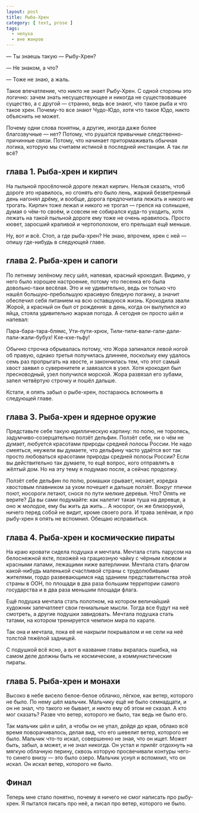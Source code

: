 ```yaml
---
layout: post
title: Рыба-Хрен
category: [ text, prose ]
tags:
  - чепуха
  - вне жанров
---
```

<div class="epigraph i4">
— Ты знаешь такую — Рыбу-Хрен?

— Не знаком, а что?

— Тоже не знаю, а жаль.
</div>

Такое впечатление, что никто не знает Рыбу-Хрен. С одной стороны это логично: зачем знать несуществующее и никогда
не существовавшее существо, а с другой — странно, ведь все знают, что такое рыба и что такое хрен. Почему-то все
знают Чудо-Юдо, хотя что такое Юдо, никто объяснить не может.

Почему одни слова понятны, а другие, иногда даже более благозвучные — нет? Потому, что рушатся привычные
следственно-причинные связи. Потому, что начинает притормаживать обычная логика, которую мы считаем истиной
в последней инстанции. А так ли всё?

<!--more-->

## глава 1. Рыба-хрен и кирпич

На пыльной просёлочной дороге лежал кирпич. Нельзя сказать, чтоб дороге это нравилось, но сгонять его было лень,
жаркий безветренный день нагонял дрёму, и вообще, дорога предпочитала лежать и никого не трогать. Кирпич тоже
лежал и никого не трогал — грелся на солнышке, думая о чём-то своём, и совсем не собирался куда-то уходить, хотя
лежать на такой пыльной дороге ему тоже не очень нравилось. Просто кювет, заросший крапивой и чертополохом, его
прельщал ещё меньше.

Ну, вот и всё. Стоп, а где рыба-хрен? Не знаю, впрочем, хрен с ней — опишу где-нибудь в следующей главе.

## глава 2. Рыба-хрен и сапоги

По летнему зелёному лесу шёл, напевая, красный крокодил. Видимо, у него было хорошее настроение, потому что песенка
его была довольно-таки весёлая. Это и не удивительно, ведь он только что нашёл большую-пребольшую красивую бледную
поганку, а значит обеспечил себя питанием на всю оставшуюся жизнь. Крокодила звали Жорой, а красный он был от рождения:
в день, когда он вылупился из яйца, стояла удивительно жаркая погода. А сегодня он просто шёл и напевал:

<div class="verse">
Пара-бара-тара-блямс,
Ути-пути-хрюк,
Тили-тили-вали-гали-дали-пали-жали-бубух!
Кхе-кхе-тьфу!
</div>

Обычно строчка обрывалась потому, что Жора запинался левой ногой об правую, однако третья получилась длиннее, поскольку
ему удалось семь раз пропрыгать на хвосте, и закончилась тем, что этот самый хвост заявил о суверенитете и завязался
в узел. Хотя крокодил был пресноводный, узел получился морской. Жора развязал его зубами, запел четвёртую строчку и пошёл
дальше.

Кстати, я опять забыл о рыбе-хрен, постараюсь вспомнить в следующей главе.

## глава 3. Рыба-хрен и ядерное оружие

Представьте себе такую идиллическую картину: по полю, не торопясь, задумчиво-созерцательно ползёт дельфин. Ползёт себе,
ни о чём не думает, любуется красотами природы средней полосы России. Не надо смеяться, неужели вы думаете, что дельфину
часто удаётся вот так просто любоваться красотами природы средней полосы России? Если вы действительно так думаете, то
ещё вопрос, кого отправлять в жёлтый дом. Но на эту тему я подумаю после, а сейчас продолжу.

Ползёт себе дельфин по полю, ромашки срывает, нюхает, изредка хвостовым плавником за ухом почешет и дальше ползёт. Вокруг
птички поют, носороги летают, снося по пути мелкие деревья. Что? Опять не верите? Да вы сами подумайте: как налетит такая
туша на деревце, а оно ж молодое, ему бы жить да жить... А носорог, он же близорукий, ничего перед собой не видит, кроме
своего рога. И трава зелёная, и про рыбу-хрен я опять не вспомнил. Обещаю исправиться.

## глава 4. Рыба-хрен и космические пираты

На краю кровати сидела подушка и мечтала. Мечтала стать парусом на белоснежной яхте, похожей на грациозную чайку с чёрным
клювом и красными лапами, лежащими ниже ватерлинии. Мечтала стать флагом какой-нибудь маленькой счастливой страны
с трудолюбивыми жителями, гордо развевающимся над зданием представительства этой страны в ООН, по площади в два раза
большим территории самого государства и в два раза меньшим площади флага.

Ещё подушка мечтала стать полотном, на котором величайший художник запечатлеет свои гениальные мысли. Тогда все будут
на неё смотреть, а другие подушки завидовать. Мечтала подушка стать татами, на котором тренируется чемпион мира по карате.

Так она и мечтала, пока её не накрыли покрывалом и не сели на неё толстой тяжёлой задницей.

С подушкой всё ясно, а вот в название главы вкралась ошибка, на самом деле должны быть не космические, а коммунистические
пираты.

## глава 5. Рыба-хрен и монахи

Высоко в небе висело белое-белое облачко, лёгкое, как ветер, которого не было. По нему шёл мальчик. Мальчику ещё не было
семнадцати, и он не знал, что такого не бывает, и никто ему об этом не сказал. А кто мог сказать? Разве что ветер, которого
не было, так ведь не было его.

Так мальчик шёл и шёл, а чтобы он не упал, дойдя до края, облако всё время поворачивалось, делая вид, что его шевелит ветер,
которого не было. Мальчик что-то искал, совершенно не зная, что он ищет. Может быть, забыл, а может, и не знал никогда.
Он устал и прилёг отдохнуть на мягкую облачную перину, сквозь которую просвечивали контуры чего-то синего внизу — это было
озеро. Мальчик уснул и вспомнил, что он искал. Он искал ветер, которого не было.

## Финал

Теперь мне стало понятно, почему я ничего не смог написать про рыбу-хрен. Я пытался писать про неё, а писал про ветер,
которого не было.
